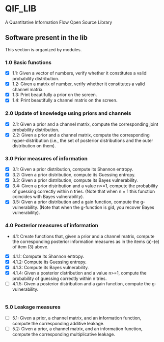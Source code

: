 # QIF_LIB
A Quantitative Information Flow Open Source Library

## Software present in the lib

This section is organized by modules.
### 1.0 Basic functions
- [X] 1.1: Given a vector of numbers, verify whether it constitutes a valid probability distribution.
- [X] 1.2: Given a matrix of number, verify whether it constitutes a valid channel matrix.
- [X] 1.3: Print beautifully a prior on the screen.
- [X] 1.4: Print beautifully a channel matrix on the screen.
### 2.0 Update of knowledge using priors and channels
- [X] 2.1: Given a prior and a channel matrix, compute the corresponding joint probability distribution.
- [X] 2.2: Given a prior and a channel matrix, compute the corresponding hyper-distribution (i.e., the set of posterior distributions and the outer distribution on them).
### 3.0 Prior measures of information
- [X] 3.1: Given a prior distribution, compute its Shannon entropy.
- [X] 3.2: Given a prior distribution, compute its Guessing entropy.
- [X] 3.3: Given a prior distribution, compute its Bayes vulnerability.
- [X] 3.4: Given a prior distribution and a value n>=1, compute the probability of guessing correctly within n tries. (Note that when n = 1 this function coincides with Bayes vulnerability).
- [X] 3.5: Given a prior distribution and a gain function, compute the g-vulnerability. (Note that when the g-function is gid, you recover Bayes vulnerability). 
### 4.0 Posterior measures of information 
- 4.1: Create functions that, given a prior and a channel matrix, compute the corresponding posterior information measures as in the items (a)-(e) of item (3) above.
- [X] 4.1.1: Compute its Shannon entropy.
- [X] 4.1.2: Compute its Guessing entropy.
- [X] 4.1.3: Compute its Bayes vulnerability.
- [X] 4.1.4: Given a posterior distribution and a value n>=1, compute the probability of guessing correctly within n tries.
- [ ] 4.1.5: Given a posterior distribution and a gain function, compute the g-vulnerability.
#
### 5.0 Leakage measures
- [ ] 5.1: Given a prior, a channel matrix, and an information function, compute the corresponding additive leakage.
- [ ] 5.2: Given a prior, a channel matrix, and an information function, compute the corresponding multiplicative leakage.
